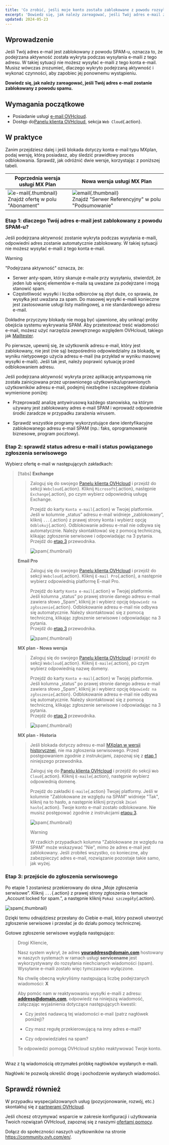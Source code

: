 ```yaml
---
title: 'Co zrobić, jeśli moje konto zostało zablokowane z powodu rozsyłania spamu?'
excerpt: 'Dowiedz się, jak należy zareagować, jeśli Twój adres e-mail zostanie zablokowany z powodu spamu'
updated: 2024-05-23
---
```


## Wprowadzenie

Jeśli Twój adres e-mail jest zablokowany z powodu SPAM-u, oznacza to, że podejrzana aktywność została wykryta podczas wysyłania e-maili z tego adresu. W takiej sytuacji nie możesz wysyłać e-maili z tego konta e-mail. Musisz wówczas zrozumieć, dlaczego wykryto podejrzaną aktywność i wykonać czynności, aby zapobiec jej ponownemu wystąpieniu.

**Dowiedz się, jak należy zareagować, jeśli Twój adres e-mail zostanie zablokowany z powodu spamu.**

## Wymagania początkowe

- Posiadanie usługi [e-mail OVHcloud](/links/web/emails/).
- Dostęp do[Panelu klienta OVHcloud](/links/manager), sekcja `Web Cloud`{.action}.

## W praktyce <a name="instructions"></a>

Zanim przejdziesz dalej i jeśli blokada dotyczy konta e-mail typu MXplan, podaj wersję, którą posiadasz, aby śledzić prawidłowy proces odblokowania. Sprawdź, jak odróżnić dwie wersje, korzystając z poniższej tabeli.

|Poprzednia wersja usługi MX Plan|Nowa wersja usługi MX Plan|
|---|---|
|![e-mail](images/mxplan-starter-legacy-step1.png){.thumbnail}<br> Znajdź ofertę w polu "Abonament"|![email](images/mxplan-starter-new-step1.png){.thumbnail}<br>Znajdź "Serwer Referencyjny" w polu "Podsumowanie"|

### Etap 1: dlaczego Twój adres e-mail jest zablokowany z powodu SPAM-u? <a name="step1"></a>

Jeśli podejrzana aktywność zostanie wykryta podczas wysyłania e-maili, odpowiedni adres zostanie automatycznie zablokowany. W takiej sytuacji nie możesz wysyłać e-maili z tego konta e-mail.

> [!warning]
>
> "Podejrzana aktywność" oznacza, że:
>
> - Serwer anty-spam, który skanuje e-maile przy wysyłaniu, stwierdził, że jeden lub więcej elementów e-maila są uważane za podejrzane i mogą stanowić spam.
> - Częstotliwość wysyłki i liczba odbiorców są zbyt duże, co sprawia, że wysyłka jest uważana za spam. Do masowej wysyłki e-maili konieczne jest zastosowanie usługi listy mailingowej, a nie standardowego adresu e-mail.
>
> Dokładne przyczyny blokady nie mogą być ujawnione, aby uniknąć próby obejścia systemu wykrywania SPAM. Aby przetestować treść wiadomości e-mail, możesz użyć narzędzia zewnętrznego względem OVHcloud, takiego jak [Mailtester](https://www.mail-tester.com/).
>

Po pierwsze, upewnij się, że użytkownik adresu e-mail, który jest zablokowany, nie jest (nie są) bezpośrednio odpowiedzialny za blokadę, w wyniku nietypowego użycia adresu e-mail (na przykład w wyniku masowej wysyłki e-maili). Jeśli tak jest, należy poprawić sytuację przed odblokowaniem adresu.

Jeśli podejrzana aktywność wykryta przez aplikację antyspamową nie została zainicjowana przez uprawnionego użytkownika/uprawnionych użytkowników adresu e-mail, podejmij niezbędne i szczegółowe działania wymienione poniżej:

- Przeprowadź analizę antywirusową każdego stanowiska, na którym używany jest zablokowany adres e-mail SPAM i wprowadź odpowiednie środki zaradcze w przypadku zarażenia wirusem.

- Sprawdź wszystkie programy wykorzystujące dane identyfikacyjne zablokowanego adresu e-mail SPAM (np.: faks, oprogramowanie biznesowe, program pocztowy).

### Etap 2: sprawdź status adresu e-mail i status powiązanego zgłoszenia serwisowego <a name="step2"></a>

Wybierz ofertę e-mail w następujących zakładkach:

> [!tabs]
> **Exchange**
>>
>> Zaloguj się do swojego [Panelu klienta OVHcloud](/links/manager) i przejdź do sekcji `Webcloud`{.action}. Kliknij `Microsoft`{.action}, następnie `Exchange`{.action}, po czym wybierz odpowiednią usługę Exchange.
>>
>> Przejdź do karty `Konta e-mail`{.action} w Twojej platformie. Jeśli w kolumnie „status” adresu e-mail widnieje „zablokowany”, kliknij `...`{.action} z prawej strony konta i wybierz opcję `Odblokuj`{.action}. Odblokowanie adresu e-mail nie odbywa się automatycznie. Należy skontaktować się z pomocą techniczną, klikając zgłoszenie serwisowe i odpowiadając na 3 pytania.<br>
>> Przejdź do [etap 3](#step3) przewodnika.
>>
>> ![spam](images/blocked-for-SPAM-01-01.png){.thumbnail}
>>
> **Email Pro**
>>
>> Zaloguj się do swojego [Panelu klienta OVHcloud](/links/manager) i przejdź do sekcji `Webcloud`{.action}. Kliknij `E-mail Pro`{.action}, a następnie wybierz odpowiednią platformę E-mail Pro.
>> 
>> Przejdź do karty `Konta e-mail`{.action} w Twojej platformie. Jeśli kolumna „status” po prawej stronie danego adresu e-mail zawiera słowo „Spam”, kliknij je i wybierz opcję `Odpowiedz na zgłoszenie`{.action}. Odblokowanie adresu e-mail nie odbywa się automatycznie. Należy skontaktować się z pomocą techniczną, klikając zgłoszenie serwisowe i odpowiadając na 3 pytania.<br>
>> Przejdź do [etap 3](#step3) przewodnika.
>>
>> ![spam](images/blocked-for-SPAM-01-02.png){.thumbnail}
>>
> **MX plan - Nowa wersja**
>>
>> Zaloguj się do swojego [Panelu klienta OVHcloud](/links/manager) i przejdź do sekcji `Webcloud`{.action}. Kliknij `E-maile`{.action}, po czym wybierz odpowiednią nazwę domeny.
>>
>> Przejdź do karty `Konta e-mail`{.action} w Twojej platformie. Jeśli kolumna „status” po prawej stronie danego adresu e-mail zawiera słowo „Spam”, kliknij je i wybierz opcję `Odpowiedz na zgłoszenie`{.action}. Odblokowanie adresu e-mail nie odbywa się automatycznie. Należy skontaktować się z pomocą techniczną, klikając zgłoszenie serwisowe i odpowiadając na 3 pytania.<br>
>> Przejdź do [etap 3](#step3) przewodnika.
>>
>> ![spam](images/blocked-for-SPAM-01-03.png){.thumbnail}
>>
> **MX plan - Historia**
>>
>> Jeśli blokada dotyczy adresu e-mail [MXplan w wersji historycznej](#instructions), nie ma zgłoszenia serwisowego. Przed postępowaniem zgodnie z instrukcjami, zapoznaj się z [etap 1](#step1) niniejszego przewodnika.
>>
>> Zaloguj się do [Panelu klienta OVHcloud](/links/manager) i przejdź do sekcji `Web Cloud`{.action}. Kliknij `E-maile`{.action}, następnie wybierz odpowiednią domenę.
>>
>> Przejdź do zakładki `E-maile`{.action} Twojej platformy. Jeśli w kolumnie "Zablokowane ze względu na SPAM" widnieje "Tak", kliknij na to hasło, a następnie kliknij przycisk `Zmień hasło`{.action}. Twoje konto e-mail zostało odblokowane. Nie musisz postępować zgodnie z instrukcjami [etapu 3](#step3).
>>
>>![spam](images/blocked-for-SPAM-01-04.png){.thumbnail}
>>
>> > [!warning]
>> >
>> > W rzadkich przypadkach kolumna "Zablokowane ze względu na SPAM" może wskazywać "Nie", mimo że adres e-mail jest zablokowany. Jeśli zrobiłeś wszystko, co konieczne, aby zabezpieczyć adres e-mail, rozwiązanie pozostaje takie samo, jak wyżej.

### Etap 3: przejście do zgłoszenia serwisowego <a name="step3"></a>

Po etapie 1 zostaniesz przekierowany do okna „Moje zgłoszenia serwisowe”. Kliknij `...`{.action} z prawej strony zgłoszenia o temacie „Account locked for spam.”, a następnie kliknij `Pokaż szczegóły`{.action}.

![spam](images/blocked-for-SPAM-02.png){.thumbnail}

Dzięki temu odnajdziesz przesłany do Ciebie e-mail, który pozwoli utworzyć zgłoszenie serwisowe i przesłać je do działu pomocy technicznej.

Gotowe zgłoszenie serwisowe wygląda następująco:

>
> Drogi Kliencie,
>
> Nasz system wykrył, że adres **youraddress@domain.com** hostowany w naszych systemach w ramach usługi **servicename** jest wykorzystywany do rozsyłania niechcianych wiadomości (spam).
> Wysyłanie e-maili zostało więc tymczasowo wyłączone.
>
> Na chwilę obecną wykryliśmy następującą liczbę podejrzanych wiadomości: **X**
>
> Aby pomóc nam w reaktywowaniu wysyłki e-maili z adresu: **address@domain.com**,
> odpowiedz na niniejszą wiadomość, załączając wyjaśnienia dotyczące następujących kwestii:
>
> - Czy jesteś nadawcą tej wiadomości e-mail (patrz nagłówek poniżej)?
>
> - Czy masz regułę przekierowującą na inny adres e-mail?
>
> - Czy odpowiedziałeś na spam?
>
> Te odpowiedzi pomogą OVHcloud szybko reaktywować Twoje konto.
> <br>
> <br>
>

Wraz z tą wiadomością otrzymałeś próbkę nagłówków wysłanych e-maili.

Nagłówki te pozwolą określić drogę i pochodzenie wysłanych wiadomości.

## Sprawdź również <a name="go-further"></a>

W przypadku wyspecjalizowanych usług (pozycjonowanie, rozwój, etc.) skontaktuj się z [partnerami OVHcloud](https://partner.ovhcloud.com/pl/directory/).

Jeśli chcesz otrzymywać wsparcie w zakresie konfiguracji i użytkowania Twoich rozwiązań OVHcloud, zapoznaj się z naszymi [ofertami pomocy](https://www.ovhcloud.com/pl/support-levels/).

Dołącz do społeczności naszych użytkowników na stronie <https://community.ovh.com/en/>.